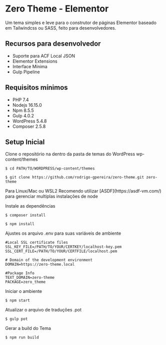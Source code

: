 # Zero Theme - Elementor

Um tema simples e leve para o construtor de páginas Elementor baseado em Tailwindcss ou SASS, feito para desenvolvedores.

## Recursos para desenvolvedor

 - Suporte para ACF Local JSON
 - Elementor Extensions
 - Interface Mínima
 - Gulp Pipeline

## Requisitos mínimos

- PHP 7.4
- Nodejs 16.15.0
- Npm 8.5.5
- Gulp 4.0.2
- WordPress 5.4.8
- Composer 2.5.8

## Setup Inicial

<p>Clone o repositório na dentro da pasta de temas do WordPress wp-content/themes </p>

```
$ cd PATH/TO/WORDPRESS/wp-content/themes

$ git clone https://github.com/rodrigo-gpereira/zero-theme.git zero-theme
```

<p> Para Linux/Mac ou WSL2 Recomendo utilizar [ASDF](https://asdf-vm.com/) para gerenciar multiplas instalações de node </p>

<p> Instale as dependências </p>

```
$ composer install

$ npm install
```
<p> Ajustes os arquivo .env para suas variáveis de ambiente </p>

```
#Local SSL certificate files
SSL_KEY_FILE=/PATH/TO/YOUR/CERTKEY/localhost-key.pem
SSL_CERT_FILE=/PATH/TO/YOUR/CERTFILE/localhost.pem

# Domain of the development environment
DOMAIN=https://zero-theme.local

#Package Info
TEXT_DOMAIN=zero-theme
PACKAGE=zero_theme
```

<p> Iniciar o ambiente </p>

```
$ npm start
```

<p> Atualizar o arquivo de traduções .pot </p>

```
$ gulp pot
```

<p> Gerar a build do Tema </p>

```
$ npm run build
```

